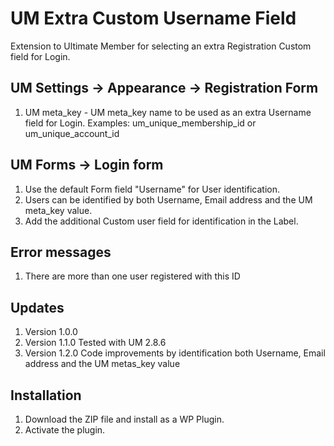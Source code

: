 # UM Extra Custom Username Field
Extension to Ultimate Member for selecting an extra Registration Custom field for Login.

## UM Settings -> Appearance -> Registration Form
1. UM meta_key - UM meta_key name to be used as an extra Username field for Login. Examples: um_unique_membership_id or um_unique_account_id

## UM Forms -> Login form
1. Use the default Form field "Username" for User identification.
2. Users can be identified by both Username, Email address and the UM meta_key value.
3. Add the additional Custom user field for identification in the Label.

## Error messages
1. There are more than one user registered with this ID

## Updates
1. Version 1.0.0
2. Version 1.1.0 Tested with UM 2.8.6
3. Version 1.2.0 Code improvements by identification both Username, Email address and the UM metas_key value

## Installation
1. Download the ZIP file and install as a WP Plugin.
2. Activate the plugin.

